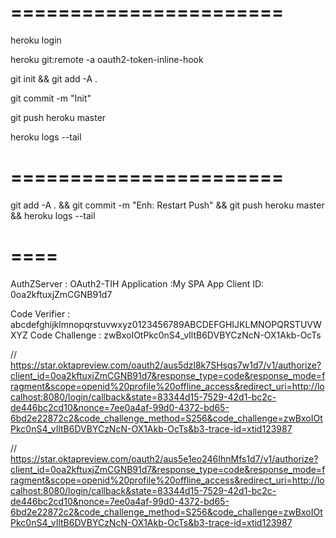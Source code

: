 
# =======================
heroku login

heroku git:remote -a oauth2-token-inline-hook

git init && git add -A .

git commit -m "Init"

<!-- heroku create -->

git push heroku master

heroku logs --tail
# =======================

git add -A . && git commit -m "Enh: Restart Push" && git push heroku master && heroku logs --tail

# ====
AuthZServer : OAuth2-TIH
Application :My SPA
App Client ID: 0oa2kftuxjZmCGNB91d7

Code Verifier : abcdefghijklmnopqrstuvwxyz0123456789ABCDEFGHIJKLMNOPQRSTUVWXYZ
Code Challenge : zwBxoIOtPkc0nS4_vIltB6DVBYCzNcN-OX1Akb-OcTs

//
https://star.oktapreview.com/oauth2/aus5dzl8k7SHsqs7w1d7/v1/authorize?client_id=0oa2kftuxjZmCGNB91d7&response_type=code&response_mode=fragment&scope=openid%20profile%20offline_access&redirect_uri=http://localhost:8080/login/callback&state=83344d15-7529-42d1-bc2c-de446bc2cd10&nonce=7ee0a4af-99d0-4372-bd65-6bd2e22872c2&code_challenge_method=S256&code_challenge=zwBxoIOtPkc0nS4_vIltB6DVBYCzNcN-OX1Akb-OcTs&b3-trace-id=xtid123987

//
https://star.oktapreview.com/oauth2/aus5e1eo246IhnMfs1d7/v1/authorize?client_id=0oa2kftuxjZmCGNB91d7&response_type=code&response_mode=fragment&scope=openid%20profile%20offline_access&redirect_uri=http://localhost:8080/login/callback&state=83344d15-7529-42d1-bc2c-de446bc2cd10&nonce=7ee0a4af-99d0-4372-bd65-6bd2e22872c2&code_challenge_method=S256&code_challenge=zwBxoIOtPkc0nS4_vIltB6DVBYCzNcN-OX1Akb-OcTs&b3-trace-id=xtid123987